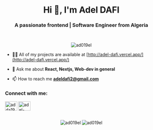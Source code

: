<h1 align="center">Hi 👋, I'm Adel DAFI</h1>
<h3 align="center">A passionate frontend | Software Engineer from Algeria</h3>
<br/>
<p align="center"> <img src="https://komarev.com/ghpvc/?username=ad019el&label=Profile%20views&color=567dd7&style=flat" alt="ad019el" /> </p>

- 👨‍💻 All of my projects are available at [http://adel-dafi.vercel.app/](http://adel-dafi.vercel.app/)

- 💬 Ask me about **React, Nextjs, Web-dev in general**

- 📫 How to reach me **adeldafi2@gmail.com**

<h3 align="left">Connect with me:</h3>
<p align="left">
<a href="https://twitter.com/ad019el" target="blank"><img align="center" src="https://raw.githubusercontent.com/rahuldkjain/github-profile-readme-generator/master/src/images/icons/Social/twitter.svg" alt="adda1901" height="30" width="40" /></a>
<a href="https://linkedin.com/in/adel-dafi" target="blank"><img align="center" src="https://raw.githubusercontent.com/rahuldkjain/github-profile-readme-generator/master/src/images/icons/Social/linked-in-alt.svg" alt="adel-dafi" height="30" width="40" /></a>
</p>

<br/>
<div align="center">
<span><img src="https://github-readme-stats.vercel.app/api?username=ad019el&show_icons=true&locale=en&theme=dark" alt="ad019el" /></span>
<span><img  src="https://github-readme-streak-stats.herokuapp.com/?user=ad019el&theme=dark" alt="ad019el" /></span>
</div>
